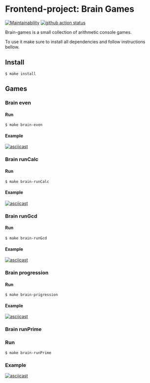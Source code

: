 # Frontend-project: Brain Games 


[![Maintainability](https://api.codeclimate.com/v1/badges/5b9a7ed38b1c05ac4bc3/maintainability)](https://codeclimate.com/github/vsbdn/frontend-project-lvl1/maintainability) [![github action status](https://github.com/vsbdn/frontend-project-lvl1/workflows/Node%20CI/badge.svg)](https://github.com/vsbdn/frontend-project-lvl1/actions)

Brain-games is a small collection of arithmetic console games. 

To use it make sure to install all dependencies and follow instructions bellow.


## Install
`$ make install`

## Games
### Brain even
#### Run 
`$ make brain-even`
#### Example
[![asciicast](https://asciinema.org/a/731hp9sATNRFu6OVT2dIY1V3K.svg)](https://asciinema.org/a/731hp9sATNRFu6OVT2dIY1V3K)

### Brain runCalc
#### Run 
`$ make brain-runCalc`
#### Example
[![asciicast](https://asciinema.org/a/eS5vRehSsWk4vESV3W9X0dMQk.svg)](https://asciinema.org/a/eS5vRehSsWk4vESV3W9X0dMQk)

### Brain runGcd
#### Run
`$ make brain-runGcd`
#### Example
[![asciicast](https://asciinema.org/a/fRSLklRvNtCKpYsHw6HOPs7nj.svg)](https://asciinema.org/a/fRSLklRvNtCKpYsHw6HOPs7nj)

### Brain progression
#### Run
`$ make brain-prigression`
#### Example
[![asciicast](https://asciinema.org/a/CucgR3Qhr1HC4dP3HzLtEseAO.svg)](https://asciinema.org/a/CucgR3Qhr1HC4dP3HzLtEseAO)
### Brain runPrime
### Run
`$ make brain-runPrime`
### Example
[![asciicast](https://asciinema.org/a/MqHnOacjnfBHIHkKOLERqu56C.svg)](https://asciinema.org/a/MqHnOacjnfBHIHkKOLERqu56C)
